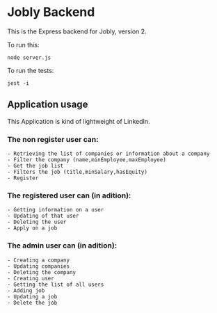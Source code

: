 # Jobly Backend

This is the Express backend for Jobly, version 2.

To run this:

    node server.js
    
To run the tests:

    jest -i

## Application usage

   This Application is kind of lightweight of LinkedIn.
   
### The non register user can:

    - Retrieving the list of companies or information about a company
    - Filter the company (name,minEmployee,maxEmployee)
    - Get the job list
    - Filters the job (title,minSalary,hasEquity)
    - Register

### The registered user can (in adition):

    - Getting information on a user
    - Updating of that user 
    - Deleting the user
    - Apply on a job
  
### The admin user can (in adition):

    - Creating a company
    - Updating companies 
    - Deleting the company
    - Creating user
    - Getting the list of all users
    - Adding job
    - Updating a job
    - Delete the job
    